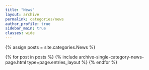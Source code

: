 ```yaml
---
title: "News"
layout: archive
permalink: categories/news
author_profile: true
sidebar_main: true
classes: wide
---
```



{% assign posts = site.categories.News %}

{% for post in posts %} {% include archive-single-category-news-page.html type=page.entries_layout %} {% endfor %}

